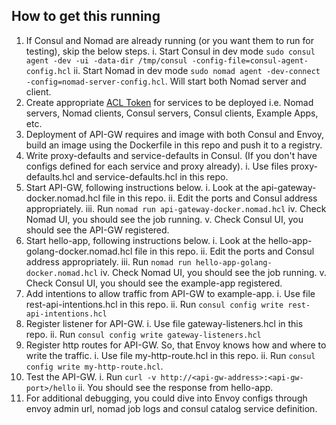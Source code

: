## How to get this running

1. If Consul and Nomad are already running (or you want them to run for testing), skip the below steps.
    i. Start Consul in dev mode `sudo consul agent -dev -ui -data-dir /tmp/consul -config-file=consul-agent-config.hcl`
    ii. Start Nomad in dev mode `sudo nomad agent -dev-connect -config=nomad-server-config.hcl`. Will start both Nomad server and client.
2. Create appropriate [ACL Token](https://developer.hashicorp.com/consul/tutorials/security/access-control-setup-production) for services to be deployed i.e. Nomad servers, Nomad clients, Consul servers, Consul clients, Example Apps, etc.
3. Deployment of API-GW requires and image with both Consul and Envoy, build an image using the Dockerfile in this repo and push it to a registry.
4. Write proxy-defaults and service-defaults in Consul. (If you don't have configs defined for each service and proxy already).
    i. Use files proxy-defaults.hcl and service-defaults.hcl in this repo.
5. Start API-GW, following instructions below.
    i. Look at the api-gateway-docker.nomad.hcl file in this repo.
    ii. Edit the ports and Consul address appropriately.
    iii. Run `nomad run api-gateway-docker.nomad.hcl`
    iv. Check Nomad UI, you should see the job running.
    v. Check Consul UI, you should see the API-GW registered.
6. Start hello-app, following instructions below.
    i. Look at the hello-app-golang-docker.nomad.hcl file in this repo.
    ii. Edit the ports and Consul address appropriately.
    iii. Run `nomad run hello-app-golang-docker.nomad.hcl`
    iv. Check Nomad UI, you should see the job running.
    v. Check Consul UI, you should see the example-app registered.
7. Add intentions to allow traffic from API-GW to example-app.
    i. Use file rest-api-intentions.hcl in this repo.
    ii. Run `consul config write rest-api-intentions.hcl`
8. Register listener for API-GW.
    i. Use file gateway-listeners.hcl in this repo.
    ii. Run `consul config write gateway-listeners.hcl`
9. Register http routes for API-GW. So, that Envoy knows how and where to write the traffic.
    i. Use file my-http-route.hcl in this repo.
    ii. Run `consul config write my-http-route.hcl`.
10. Test the API-GW.
    i. Run `curl -v http://<api-gw-address>:<api-gw-port>/hello`
    ii. You should see the response from hello-app.
11. For additional debugging, you could dive into Envoy configs through envoy admin url, nomad job logs and consul catalog service definition.